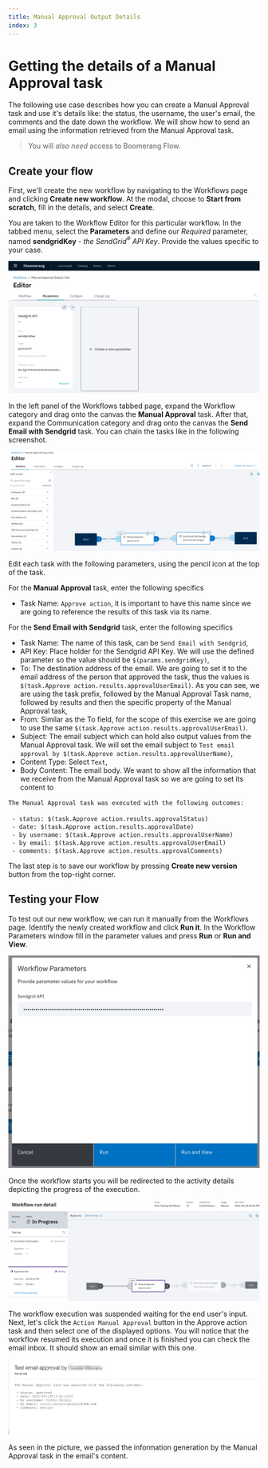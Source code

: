 ```yaml
---
title: Manual Approval Output Details
index: 3
---
```


# Getting the details of a Manual Approval task

The following use case describes how you can create a Manual Approval task and use it's details like: the status, the username, the user's email, the comments and the date down the workflow. We will show how to send an email using the information retrieved from the Manual Approval task.

> You will _also need_ access to Boomerang Flow.


## Create your flow

First, we'll create the new workflow by navigating to the Workflows page and clicking **Create new workflow**. At the modal, choose to **Start from scratch**, fill in the details, and select **Create**.

You are taken to the Workflow Editor for this particular workflow. In the tabbed menu, select the **Parameters** and define our _Required_ parameter, named **sendgridKey** - _the SendGrid<sup>®</sup> API Key_. Provide the values specific to your case.

![Workflow Parameters](./assets/manual-approval-define-parameters.png)

In the left panel of the Workflows tabbed page, expand the Workflow category and drag onto the canvas the **Manual Approval** task. After that, expand the Communication category and drag onto the canvas the **Send Email with Sendgrid** task. You can chain the tasks like in the following screenshot.

![Workflow Design](./assets/manual-approval-workflow-design.png)

Edit each task with the following parameters, using the pencil icon at the top of the task.

For the **Manual Approval** task, enter the following specifics
- Task Name: `Approve action`, it is important to have this name since we are going to reference the results of this task via its name.

For the **Send Email with Sendgrid** task, enter the following specifics
- Task Name: The name of this task, can be `Send Email with Sendgrid`,
- API Key: Place holder for the Sendgrid API Key. We will use the defined parameter so the value should be `$(params.sendgridKey)`,
- To: The destination address of the email. We are going to set it to the email address of the person that approved the task, thus the values is `$(task.Approve action.results.approvalUserEmail)`. As you can see, we are using the task prefix, followed by the Manual Approval Task name, followed by results and then the specific property of the Manual Approval task,
- From: Similar as the To field, for the scope of this exercise we are going to use the same `$(task.Approve action.results.approvalUserEmail)`.
- Subject: The email subject which can hold also output values from the Manual Approval task. We will set the email subject to `Test email approval by $(task.Approve action.results.approvalUserName)`,
- Content Type: Select `Text`,
- Body Content: The email body. We want to show all the information that we receive from the Manual Approval task so we are going to set its content to
```
The Manual Approval task was executed with the following outcomes:

 - status: $(task.Approve action.results.approvalStatus)
 - date: $(task.Approve action.results.approvalDate)
 - by username: $(task.Approve action.results.approvalUserName)
 - by email: $(task.Approve action.results.approvalUserEmail)
 - comments: $(task.Approve action.results.approvalComments)
```

The last step is to save our workflow by pressing **Create new version** button from the top-right corner.


## Testing your Flow

To test out our new workflow, we can run it manually from the Workflows page. Identify the newly created workflow and click **Run it**. In the Workflow Parameters window fill in the parameter values and press **Run** or **Run and View**.

![Workflow Parameters](./assets/manual-approval-run.png)

Once the workflow starts you will be redirected to the activity details depicting the progress of the execution.

![Workflow Running Details](./assets/manual-approval-running.png)

The workflow execution was suspended waiting for the end user's input. Next, let's click the `Action Manual Approval` button in the Approve action task and then select one of the displayed options. You will notice that the workflow resumed its execution and once it is finished you can check the email inbox. It should show an email similar with this one.

![Email Inbox](./assets/manual-approval-email-received.png)

As seen in the picture, we passed the information generation by the Manual Approval task in the email's content.
